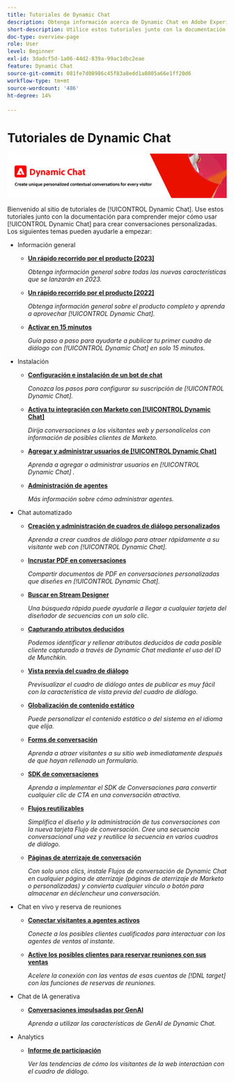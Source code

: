 ```yaml
---
title: Tutoriales de Dynamic Chat
description: Obtenga información acerca de Dynamic Chat en Adobe Experience League. Utilice estos tutoriales junto con la documentación para comprender mejor cómo utilizar Dynamic Chat con el fin de crear conversaciones personalizadas.
short-description: Utilice estos tutoriales junto con la documentación para comprender mejor las diversas formas en que Dynamic Chat puede trabajar en su beneficio.
doc-type: overview-page
role: User
level: Beginner
exl-id: 3dadcf5d-1a06-44d2-839a-99ac1dbc2eae
feature: Dynamic Chat
source-git-commit: 081fe7d08986c45f83a8edd1a0805a66e1ff20d6
workflow-type: tm+mt
source-wordcount: '486'
ht-degree: 14%

---
```


# Tutoriales de Dynamic Chat

![](assets/dynamic-chat-header.png)

Bienvenido al sitio de tutoriales de [!UICONTROL Dynamic Chat]. Use estos tutoriales junto con la documentación para comprender mejor cómo usar [!UICONTROL Dynamic Chat] para crear conversaciones personalizadas. Los siguientes temas pueden ayudarle a empezar:

* Información general
   * **[Un rápido recorrido por el producto [2023]](product-tour.md)**

     *Obtenga información general sobre todas las nuevas características que se lanzarán en 2023.*
   * **[Un rápido recorrido por el producto [2022]](product-tour.md)**

     *Obtenga información general sobre el producto completo y aprenda a aprovechar [!UICONTROL Dynamic Chat].*
   * **[Activar en 15 minutos](go-live-in-15-minutes.md)**

     *Guía paso a paso para ayudarte a publicar tu primer cuadro de diálogo con [!UICONTROL Dynamic Chat] en solo 15 minutos.*
* Instalación
   * **[Configuración e instalación de un bot de chat](setup.md)**

     *Conozca los pasos para configurar su suscripción de [!UICONTROL Dynamic Chat].*
   * **[Activa tu integración con Marketo con [!UICONTROL Dynamic Chat]](marketo-integration.md)**

     *Dirija conversaciones a los visitantes web y personalícelos con información de posibles clientes de Marketo.*
   * **[Agregar y administrar usuarios de [!UICONTROL Dynamic Chat]](user-management.md)**

     *Aprenda a agregar o administrar usuarios en [!UICONTROL Dynamic Chat] .*
   * **[Administración de agentes](agent-management.md)**

     *Más información sobre cómo administrar agentes.*
* Chat automatizado
   * **[Creación y administración de cuadros de diálogo personalizados](dialogue-management.md)**

     *Aprenda a crear cuadros de diálogo para atraer rápidamente a su visitante web con [!UICONTROL Dynamic Chat].*
   * **[Incrustar PDF en conversaciones](document-cloud-integration.md)**

     *Compartir documentos de PDF en conversaciones personalizadas que diseñes en [!UICONTROL Dynamic Chat].*
   * **[Buscar en Stream Designer](search-in-stream-designer.md)**

     *Una búsqueda rápida puede ayudarle a llegar a cualquier tarjeta del diseñador de secuencias con un solo clic.*
   * **[Capturando atributos deducidos](capture-inferred-attributes.md)**

     *Podemos identificar y rellenar atributos deducidos de cada posible cliente capturado a través de Dynamic Chat mediante el uso del ID de Munchkin.*
   * **[Vista previa del cuadro de diálogo](dialogue-preview.md)**

     *Previsualizar el cuadro de diálogo antes de publicar es muy fácil con la característica de vista previa del cuadro de diálogo.*
   * **[Globalización de contenido estático](globalization-of-static-content.md)**

     *Puede personalizar el contenido estático o del sistema en el idioma que elija.*
   * **[Forms de conversación](conversational-forms.md)**

     *Aprenda a atraer visitantes a su sitio web inmediatamente después de que hayan rellenado un formulario.*
   * **[SDK de conversaciones](conversations-sdk.md)**

     *Aprenda a implementar el SDK de Conversaciones para convertir cualquier clic de CTA en una conversación atractiva.*
   * **[Flujos reutilizables](reusable-flows.md)**

     *Simplifica el diseño y la administración de tus conversaciones con la nueva tarjeta Flujo de conversación. Cree una secuencia conversacional una vez y reutilice la secuencia en varios cuadros de diálogo.*
   * **[Páginas de aterrizaje de conversación](conversational-landing-pages.md)**

     *Con solo unos clics, instale Flujos de conversación de Dynamic Chat en cualquier página de aterrizaje (páginas de aterrizaje de Marketo o personalizadas) y convierta cualquier vínculo o botón para almacenar en déclencheur una conversación.*
* Chat en vivo y reserva de reuniones
   * **[Conectar visitantes a agentes activos](connect-visitors-to-live-agents.md)**

     *Conecte a los posibles clientes cualificados para interactuar con los agentes de ventas al instante.*
   * **[Active los posibles clientes para reservar reuniones con sus ventas](meeting-booking.md)**

     *Acelere la conexión con las ventas de esas cuentas de [!DNL target] con las funciones de reservas de reuniones.*
* Chat de IA generativa
   * **[Conversaciones impulsadas por GenAI](gen-ai-features.md)**

     *Aprenda a utilizar las características de GenAI de Dynamic Chat.*
* Analytics
   * **[Informe de participación](engagement-report.md)**

     *Ver las tendencias de cómo los visitantes de la web interactúan con el cuadro de diálogo.*
